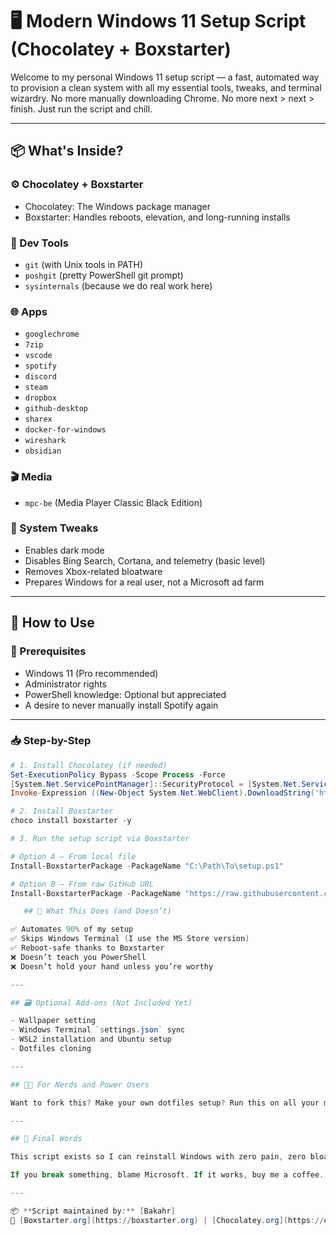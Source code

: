 # 🖥️ Modern Windows 11 Setup Script (Chocolatey + Boxstarter)

Welcome to my personal Windows 11 setup script — a fast, automated way to provision a clean system with all my essential tools, tweaks, and terminal wizardry. No more manually downloading Chrome. No more next > next > finish. Just run the script and chill.

---

## 📦 What's Inside?

### ⚙️ Chocolatey + Boxstarter
- Chocolatey: The Windows package manager
- Boxstarter: Handles reboots, elevation, and long-running installs

### 🧰 Dev Tools
- `git` (with Unix tools in PATH)
- `poshgit` (pretty PowerShell git prompt)
- `sysinternals` (because we do real work here)

### 🌐 Apps
- `googlechrome`
- `7zip`
- `vscode`
- `spotify`
- `discord`
- `steam`
- `dropbox`
- `github-desktop`
- `sharex`
- `docker-for-windows`
- `wireshark`
- `obsidian`

### 🎬 Media
- `mpc-be` (Media Player Classic Black Edition)

### 🧠 System Tweaks
- Enables dark mode
- Disables Bing Search, Cortana, and telemetry (basic level)
- Removes Xbox-related bloatware
- Prepares Windows for a real user, not a Microsoft ad farm

---

## 🚀 How to Use

### 🔧 Prerequisites
- Windows 11 (Pro recommended)
- Administrator rights
- PowerShell knowledge: Optional but appreciated
- A desire to never manually install Spotify again

---

### 📥 Step-by-Step

```powershell
# 1. Install Chocolatey (if needed)
Set-ExecutionPolicy Bypass -Scope Process -Force
[System.Net.ServicePointManager]::SecurityProtocol = [System.Net.ServicePointManager]::SecurityProtocol -bor 3072
Invoke-Expression ((New-Object System.Net.WebClient).DownloadString('https://chocolatey.org/install.ps1'))

# 2. Install Boxstarter
choco install boxstarter -y

# 3. Run the setup script via Boxstarter

# Option A – From local file
Install-BoxstarterPackage -PackageName "C:\Path\To\setup.ps1"

# Option B – From raw GitHub URL
Install-BoxstarterPackage -PackageName "https://raw.githubusercontent.com/YOUR_USERNAME/YOUR_REPO/main/setup.ps1"

   ## 🧙 What This Does (and Doesn’t)

✅ Automates 90% of my setup  
✅ Skips Windows Terminal (I use the MS Store version)  
✅ Reboot-safe thanks to Boxstarter  
❌ Doesn’t teach you PowerShell  
❌ Doesn’t hold your hand unless you’re worthy  

---

## 🗃️ Optional Add-ons (Not Included Yet)

- Wallpaper setting  
- Windows Terminal `settings.json` sync  
- WSL2 installation and Ubuntu setup  
- Dotfiles cloning  

---

## 🧑‍💻 For Nerds and Power Users

Want to fork this? Make your own dotfiles setup? Run this on all your machines with a GitHub repo + Boxstarter? Do it.

---

## 🏁 Final Words

This script exists so I can reinstall Windows with zero pain, zero bloat, and max efficiency.

If you break something, blame Microsoft. If it works, buy me a coffee. ☕😎

---

📦 **Script maintained by:** [Bakahr]  
🔗 [Boxstarter.org](https://boxstarter.org) | [Chocolatey.org](https://chocolatey.org)

